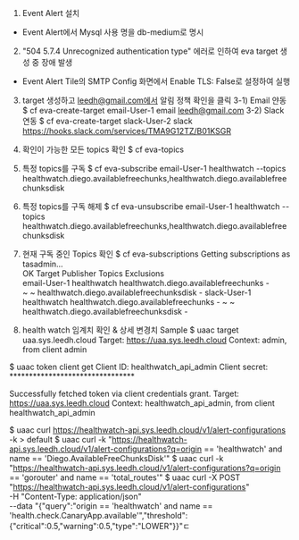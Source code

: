 
1) Event Alert 설치
- Event Alert에서 Mysql 사용 명을 db-medium로 명시

2) "504 5.7.4 Unrecognized authentication type" 에러로 인하여 eva target 생성 중 장애 발생
- Event Alert Tile의 SMTP Config 화면에서 Enable TLS: False로 설정하여 실행

3) target 생성하고 leedh@gmail.com에서 알림 정책 확인을 클릭
3-1) Email 얀동
$ cf eva-create-target email-User-1 email leedh@gmail.com
3-2) Slack 연동
$ cf eva-create-target slack-User-2 slack https://hooks.slack.com/services/TMA9G12TZ/B01KSGR

4) 확인이 가능한 모든 topics 확인
$ cf eva-topics

5) 특정 topics를 구독
$ cf eva-subscribe email-User-1 healthwatch --topics healthwatch.diego.availablefreechunks,healthwatch.diego.availablefreechunksdisk

6) 특정 topics를 구독 해제
$ cf eva-unsubscribe email-User-1 healthwatch --topics healthwatch.diego.availablefreechunks,healthwatch.diego.availablefreechunksdisk

7) 현재 구독 중인 Topics 확인
$ cf eva-subscriptions
Getting subscriptions as tasadmin...  
OK
Target         Publisher     Topics                                      Exclusions  
email-User-1   healthwatch   healthwatch.diego.availablefreechunks       -  
~              ~             healthwatch.diego.availablefreechunksdisk   -
slack-User-1   healthwatch   healthwatch.diego.availablefreechunks       -
~              ~             healthwatch.diego.availablefreechunksdisk   -  

8) health watch 임계치 확인 & 상세 변경치 Sample
$ uaac target uaa.sys.leedh.cloud
Target: https://uaa.sys.leedh.cloud
Context: admin, from client admin

$ uaac token client get
Client ID:  healthwatch_api_admin
Client secret:  ********************************

Successfully fetched token via client credentials grant.
Target: https://uaa.sys.leedh.cloud
Context: healthwatch_api_admin, from client healthwatch_api_admin

$ uaac curl https://healthwatch-api.sys.leedh.cloud/v1/alert-configurations -k  > default
$ uaac curl -k "https://healthwatch-api.sys.leedh.cloud/v1/alert-configurations?q=origin == 'healthwatch' and name == 'Diego.AvailableFreeChunksDisk'"
$ uaac curl -k "https://healthwatch-api.sys.leedh.cloud/v1/alert-configurations?q=origin == 'gorouter' and name == 'total_routes'"
$ uaac curl -X POST "https://healthwatch-api.sys.leedh.cloud/v1/alert-configurations"  \
       -H "Content-Type: application/json" \
       --data "{\"query\":\"origin == 'healthwatch' and name == 'health.check.CanaryApp.available'\",\"threshold\":{\"critical\":0.5,\"warning\":0.5,\"type\":\"LOWER\"}}"ㄷ
